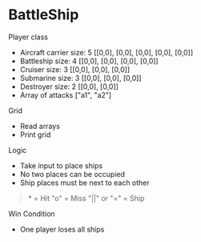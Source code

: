 # BattleShip
Player class
- Aircraft carrier size: 5 [[0,0], [0,0], [0,0], [0,0], [0,0]]
- Battleship size: 4 [[0,0], [0,0], [0,0], [0,0]]
- Cruiser size: 3 [[0,0], [0,0], [0,0]]
- Submarine size: 3 [[0,0], [0,0], [0,0]]
- Destroyer size: 2 [[0,0], [0,0]]
- Array of attacks ["a1", "a2"]

Grid
- Read arrays
- Print grid

Logic
- Take input to place ships
- No two places can be occupied
- Ship places must be next to each other

> \* = Hit
> "o" = Miss
> "||" or "=" = Ship

Win Condition
- One player loses all ships